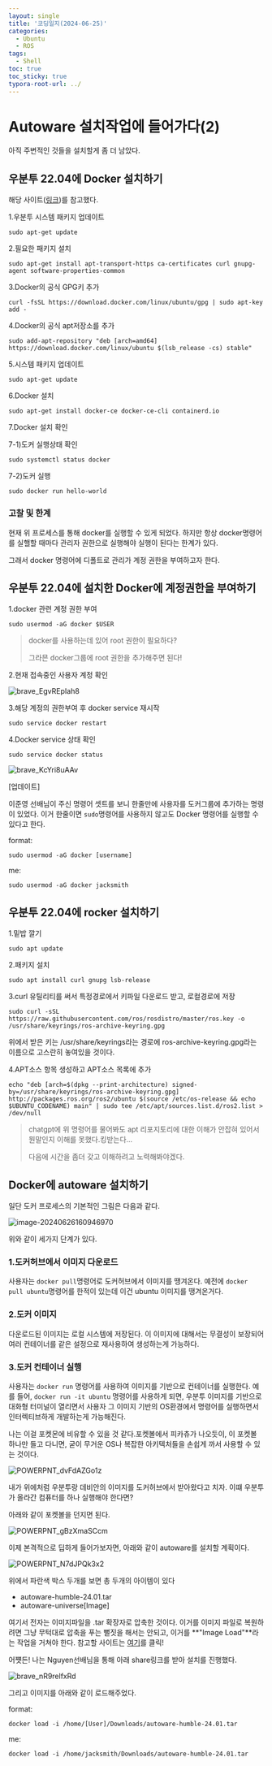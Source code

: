 ```yaml
---
layout: single
title: '코딩일지(2024-06-25)'
categories:
  - Ubuntu
  - ROS
tags:
  - Shell
toc: true
toc_sticky: true
typora-root-url: ../
---
```








# Autoware 설치작업에 들어가다(2)

아직 주변적인 것들을 설치할게 좀 더 남았다.



## 우분투 22.04에 Docker 설치하기

해당 사이트([링크](https://haengsin.tistory.com/128))를 참고했다.

1.우분투 시스템 패키지 업데이트

```shell
sudo apt-get update
```



2.필요한 패키지 설치

```shell
sudo apt-get install apt-transport-https ca-certificates curl gnupg-agent software-properties-common
```



3.Docker의 공식 GPG키 추가

```shell
curl -fsSL https://download.docker.com/linux/ubuntu/gpg | sudo apt-key add -
```



4.Docker의 공식 apt저장소를 추가

```shell
sudo add-apt-repository "deb [arch=amd64] https://download.docker.com/linux/ubuntu $(lsb_release -cs) stable"
```



5.시스템 패키지 업데이트

```shell
sudo apt-get update
```



6.Docker 설치

```shell
sudo apt-get install docker-ce docker-ce-cli containerd.io
```



7.Docker 설치 확인

7-1)도커 실행상태 확인

```shell
sudo systemctl status docker
```



7-2)도커 실행

```shell
sudo docker run hello-world
```



### 고찰 및 한계

현재 위 프로세스를 통해 docker를 실행할 수 있게 되었다. 하지만 항상 docker명령어를 실핼할 때마다 관리자 권한으로 실행해야 실행이  된다는 한계가 있다.

그래서 docker 명령어에 디폴트로 관리가 계정 권한을 부여하고자 한다.





## 우분투 22.04에 설치한 Docker에 계정권한을 부여하기

1.docker 관련 계정 권한 부여

```
sudo usermod -aG docker $USER
```

> docker를 사용하는데 있어 root 권한이 필요하다?
>
> 그라믄 docker그룹에 root 권한을 추가해주면 된다! 

2.현재 접속중인 사용자 계정 확인

![brave_EgvREpIah8](/images/2024-06-25-codinglog(112)/brave_EgvREpIah8.webp)

3.해당 계정의 권한부여 후 docker service 재시작

```shell
sudo service docker restart
```

4.Docker service 상태 확인

```shell
sudo service docker status
```



![brave_KcYri8uAAv](/images/2024-06-25-codinglog(112)/brave_KcYri8uAAv.webp)

[업데이트]

이준영 선배님이 주신 명령어 셋트를 보니 한줄만에 사용자를 도커그룹에 추가하는 명령이 있었다. 이거 한줄이면 `sudo`명령어를 사용하지 않고도 Docker 명령어를 실행할 수 있다고 한다.

format:

```shell
sudo usermod -aG docker [username]
```

me:

```shell
sudo usermod -aG docker jacksmith
```





## 우분투 22.04에 rocker 설치하기

1.밑밥 깔기

```
sudo apt update
```

2.패키지 설치

```
sudo apt install curl gnupg lsb-release
```

3.curl 유틸리티를 써서 특정경로에서 키파일 다운로드 받고, 로컬경로에 저장

```
sudo curl -sSL https://raw.githubusercontent.com/ros/rosdistro/master/ros.key -o /usr/share/keyrings/ros-archive-keyring.gpg
```

위에서 받은 <ros>키는 /usr/share/keyrings라는 경로에 ros-archive-keyring.gpg라는 이름으로 고스란히 놓여있을 것이다.



4.APT소스 항목 생성하고 APT소스 목록에 추가

```shell
echo "deb [arch=$(dpkg --print-architecture) signed-by=/usr/share/keyrings/ros-archive-keyring.gpg] http://packages.ros.org/ros2/ubuntu $(source /etc/os-release && echo $UBUNTU_CODENAME) main" | sudo tee /etc/apt/sources.list.d/ros2.list > /dev/null
```

> chatgpt에 위 명령어를 물어봐도 apt 리포지토리에 대한 이해가 안잡혀 있어서 뭔말인지 이해를 못했다.킹받는다...
>
> 다음에 시간을 좀더 갖고 이해하려고 노력해봐야겠다.















## Docker에 autoware 설치하기

일단 도커 프로세스의 기본적인 그림은 다음과 같다.

![image-20240626160946970](/images/2024-06-25-codinglog(112)/image-20240626160946970.png)

위와 같이 세가지 단계가 있다.

### 1.도커허브에서 이미지 다운로드

사용자는 `docker pull`명령어로 도커허브에서 이미지를 땡겨온다. 예전에 `docker pull ubuntu`명령어를 한적이 있는데 이건 ubuntu 이미지를 땡겨온거다.

### 2.도커 이미지

다운로드된 이미지는 로컬 시스템에 저장된다. 이 이미지에 대해서는 무결성이 보장되어 여러 컨테이너를 같은 설정으로 재사용하여 생성하는게 가능하다.

### 3.도커 컨테이너 실행

사용자는 `docker run` 명령어를 사용하여 이미지를 기반으로 컨테이너를 실행한다. 예를 들어, `docker run -it ubuntu` 명령어를 사용하게 되면, 우분투 이미지를 기반으로 대화형 터미널이 열리면서 사용자 그 이미지 기반의 OS환경에서 명령어를 실행하면서 인터렉티브하게 개발하는게 가능해진다.

나는 이걸 포켓몬에 비유할  수 있을 것 같다.포켓볼에서 피카츄가 나오듯이, 이 포켓볼 하나만 들고 다니면, 굳이 무거운 OS나 복잡한 아키텍처들을 손쉽게 까서 사용할 수 있는 것이다.

![POWERPNT_dvFdAZGo1z](/images/2024-06-25-codinglog(112)/POWERPNT_dvFdAZGo1z.webp)

내가 위에처럼 우분투랑 데비안의 이미지를 도커허브에서 받아왔다고 치자. 이떄 우분투가 올라간 컴퓨터를 하나 실행해야 한다면?

아래와 같이 포켓볼을 던지면 된다.

![POWERPNT_gBzXmaSCcm](/images/2024-06-25-codinglog(112)/POWERPNT_gBzXmaSCcm.webp)

이제 본격적으로 딥하게 들어가보자면, 아래와 같이 autoware를 설치할 계획이다.

![POWERPNT_N7dJPQk3x2](/images/2024-06-25-codinglog(112)/POWERPNT_N7dJPQk3x2.webp)

위에서 파란색 박스 두개를 보면 총 두개의 아이템이 있다

- autoware-humble-24.01.tar
- autoware-universe[Image]

여기서 전자는 이미지파일을 .tar 확장자로 압축한 것이다. 이거를 이미지 파일로 복원하려면 그냥 무턱대로 압축을 푸는 뻘짓을 해서는 안되고, 이거를 **"Image Load"**라는 작업을 거쳐야 한다. 참고할 사이트는 [여기](https://miiingo.tistory.com/182)를 클릭!

어쩃든! 나는 Nguyen선배님을 통해 아래 share링크를 받아 설치를 진행했다.

![brave_nR9relfxRd](/images/2024-06-25-codinglog(112)/brave_nR9relfxRd.webp)

그리고 이미지를 아래와 같이 로드해주었다.

format:

```shell
docker load -i /home/[User]/Downloads/autoware-humble-24.01.tar
```

me:

```shell
docker load -i /home/jacksmith/Downloads/autoware-humble-24.01.tar
```











